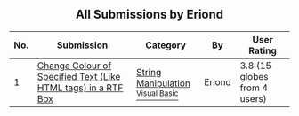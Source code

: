 ﻿<div align="center">

## All Submissions by Eriond

</div>

No.  | Submission | Category | By   | User Rating
---- | ---------- | -------- | ---- | -----------
1 | [Change Colour of Specified Text \(Like HTML tags\) in a RTF Box<br />](https://github.com/Planet-Source-Code/eriond-change-colour-of-specified-text-like-html-tags-in-a-rtf-box__1-8939) | [String Manipulation<br /><sup>Visual Basic</sup>](../ByCategory/string-manipulation__1-5.md) | Eriond | 3.8 (15 globes from 4 users)
